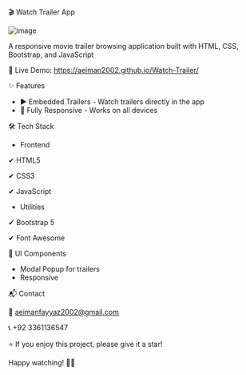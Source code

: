 

🎬 Watch Trailer App

![image](https://github.com/user-attachments/assets/48ed7dc8-f7e8-4669-8c54-ddda63ea2c0f)

A responsive movie trailer browsing application built with HTML, CSS, Bootstrap, and JavaScript

🔗 Live Demo: https://aeiman2002.github.io/Watch-Trailer/

✨ Features
- ▶️ Embedded Trailers - Watch trailers directly in the app
- 📱 Fully Responsive - Works on all devices

🛠️ Tech Stack

- Frontend
  
✔ HTML5

✔ CSS3

✔ JavaScript

- Utilities

✔ Bootstrap 5

✔ Font Awesome

🎨 UI Components

- Modal Popup for trailers
- Responsive

📬 Contact

📧 aeimanfayyaz2002@gmail.com

📞 +92 3361136547

⭐ If you enjoy this project, please give it a star!

Happy watching! 🍿🎥
